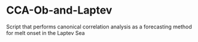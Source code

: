 # CCA-Ob-and-Laptev
Script that performs canonical correlation analysis as a forecasting method for melt onset in the Laptev Sea
